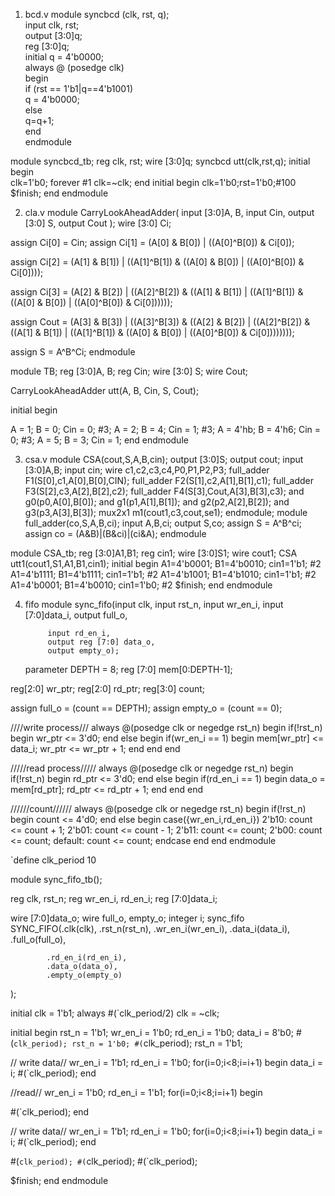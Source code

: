 1. bcd.v
module syncbcd (clk, rst, q);  
input clk, rst;  
output [3:0]q;  
reg [3:0]q;  
initial q = 4'b0000;  
always @ (posedge clk)  
begin  
if (rst == 1'b1|q==4'b1001)  
q = 4'b0000;  
else   
q=q+1;  
end  
endmodule  

module syncbcd_tb;
reg clk, rst;
wire [3:0]q;
syncbcd utt(clk,rst,q);
initial begin  
clk=1'b0;
forever #1 clk=~clk;
end 
initial begin 
clk=1'b0;rst=1'b0;#100
$finish;
end
endmodule

2. cla.v
module CarryLookAheadAdder(
input [3:0]A, B, 
input Cin,
output [3:0] S,
output Cout
);
wire [3:0] Ci; 

assign Ci[0] = Cin;
assign Ci[1] = (A[0] & B[0]) | ((A[0]^B[0]) & Ci[0]);
 
assign Ci[2] = (A[1] & B[1]) | ((A[1]^B[1]) & ((A[0] & B[0]) | ((A[0]^B[0]) & Ci[0])));
 
assign Ci[3] = (A[2] & B[2]) | ((A[2]^B[2]) & ((A[1] & B[1]) | ((A[1]^B[1]) & ((A[0] & B[0]) | ((A[0]^B[0]) & Ci[0])))));

assign Cout  = (A[3] & B[3]) | ((A[3]^B[3]) & ((A[2] & B[2]) | ((A[2]^B[2]) & ((A[1] & B[1]) | ((A[1]^B[1]) & ((A[0] & B[0]) | ((A[0]^B[0]) & Ci[0])))))));

assign S = A^B^Ci;
endmodule

module TB;
reg [3:0]A, B; 
reg Cin;
wire [3:0] S;
wire Cout;

CarryLookAheadAdder utt(A, B, Cin, S, Cout);

initial begin

A = 1; B = 0; Cin = 0; #3;
A = 2; B = 4; Cin = 1; #3;
A = 4'hb; B = 4'h6; Cin = 0; #3;
A = 5; B = 3; Cin = 1;
end
endmodule

3. csa.v
module CSA(cout,S,A,B,cin);
    output [3:0]S;
    output cout;
    input [3:0]A,B;
    input cin;
    wire c1,c2,c3,c4,P0,P1,P2,P3;
    full_adder F1(S[0],c1,A[0],B[0],CIN);
    full_adder F2(S[1],c2,A[1],B[1],c1);
    full_adder F3(S[2],c3,A[2],B[2],c2);
    full_adder F4(S[3],Cout,A[3],B[3],c3);
    and g0(p0,A[0],B[0]);
    and g1(p1,A[1],B[1]);
    and g2(p2,A[2],B[2]);
    and g3(p3,A[3],B[3]);
 mux2x1 m1(cout1,c3,cout,se1);
 endmodule;
module full_adder(co,S,A,B,ci); 
input A,B,ci; 
output S,co; 
assign S = A^B^ci; 
assign co = (A&B)|(B&ci)|(ci&A); 
endmodule


module CSA_tb;
reg [3:0]A1,B1; 
reg cin1; 
wire [3:0]S1; 
wire cout1;
CSA utt1(cout1,S1,A1,B1,cin1); 
initial begin 
A1=4'b0001; B1=4'b0010; cin1=1'b1; #2 
A1=4'b1111; B1=4'b1111; cin1=1'b1; #2 
A1=4'b1001; B1=4'b1010; cin1=1'b1; #2 
A1=4'b0001; B1=4'b0010; cin1=1'b0; #2 
$finish; 
end 
endmodule 

4. fifo
module sync_fifo(input clk,
            input rst_n,
            input wr_en_i,
            input [7:0]data_i,
            output full_o,
            
            input rd_en_i,
            output reg [7:0] data_o,
            output empty_o);
    
    parameter DEPTH = 8; 
reg [7:0] mem[0:DEPTH-1];

reg[2:0] wr_ptr;
reg[2:0] rd_ptr;
reg[3:0] count;

assign full_o = (count == DEPTH);
assign empty_o = (count == 0);

////write process///
always @(posedge clk or negedge rst_n)
begin
if(!rst_n)
begin
wr_ptr <= 3'd0;
end else begin
if(wr_en_i == 1) begin
mem[wr_ptr] <= data_i;
wr_ptr <= wr_ptr + 1;
end
end
end

/////read process/////
always @(posedge clk or negedge rst_n)
begin
if(!rst_n)
begin
rd_ptr <= 3'd0;
end else begin
if(rd_en_i == 1)
begin
data_o = mem[rd_ptr];
rd_ptr <= rd_ptr + 1;
end
end
end
 

//////count//////
always @(posedge clk or negedge rst_n)
begin
if(!rst_n) begin
count <= 4'd0; 
 end else begin
case({wr_en_i,rd_en_i})
	2'b10: count <= count + 1;
	2'b01: count <= count - 1;
	2'b11: count <= count;
	2'b00: count <= count;
default: count <= count;
endcase
end
end
endmodule


`define clk_period 10

module sync_fifo_tb();

reg clk, rst_n;
reg wr_en_i, rd_en_i;
reg [7:0]data_i;

wire [7:0]data_o;
wire full_o, empty_o;
integer i;
sync_fifo SYNC_FIFO(.clk(clk),
            .rst_n(rst_n),
            .wr_en_i(wr_en_i),
            .data_i(data_i),
            .full_o(full_o),
            
            .rd_en_i(rd_en_i),
            .data_o(data_o),
            .empty_o(empty_o)
);

  initial clk = 1'b1;
always #(`clk_period/2) clk = ~clk;


initial begin
rst_n = 1'b1;
wr_en_i = 1'b0;
rd_en_i = 1'b0;
data_i = 8'b0;
#(`clk_period);
rst_n = 1'b0;
#(`clk_period);
rst_n = 1'b1;

  // write data//
wr_en_i = 1'b1;
rd_en_i = 1'b0;
 for(i=0;i<8;i=i+1)
begin
data_i = i;
#(`clk_period);
end

//read//
wr_en_i = 1'b0;
rd_en_i = 1'b1;
 for(i=0;i<8;i=i+1)
begin

#(`clk_period);
end

 // write data//
wr_en_i = 1'b1;
rd_en_i = 1'b0;
 for(i=0;i<8;i=i+1)
begin
data_i = i;
#(`clk_period);
end

#(`clk_period);
#(`clk_period);
#(`clk_period);

$finish;
end
  endmodule        
           
